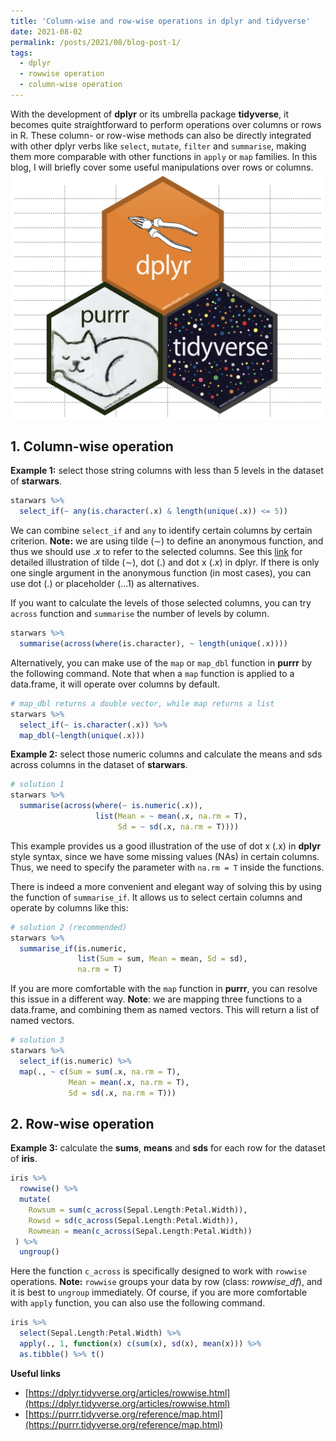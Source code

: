 ```yaml
---
title: 'Column-wise and row-wise operations in dplyr and tidyverse'
date: 2021-08-02
permalink: /posts/2021/08/blog-post-1/
tags:
  - dplyr
  - rowwise operation
  - column-wise operation
---
```


With the development of **dplyr** or its umbrella package **tidyverse**, it becomes quite straightforward to perform operations over columns or rows in R. These column- or row-wise methods can also be directly integrated with other dplyr verbs like `select`, `mutate`, `filter` and `summarise`, making them more comparable with other functions in `apply` or `map` families. In this blog, I will briefly cover some useful manipulations over rows or columns.
![row- and column-wise operations](https://raw.githubusercontent.com/JakeJing/jakejing.github.io/master/_posts/pics/dplyrlogs.png)

## 1. Column-wise operation

**Example 1:** select those string columns with less than 5 levels in the dataset of **starwars**.

```R
starwars %>% 
  select_if(~ any(is.character(.x) & length(unique(.x)) <= 5))
```
We can combine `select_if` and `any` to identify certain columns by certain criterion. **Note:** we are using tilde ($\sim$) to define an anonymous function, and thus we should use $.x$ to refer to the selected columns. See this [link](https://www.youtube.com/watch?v=ynaHKNdAAwk&t=364s) for detailed illustration of tilde ($\sim$), dot ($.$) and dot x ($.x$​) in dplyr. If there is only one single argument in the anonymous function (in most cases), you can use dot (.) or placeholder (...1) as alternatives.

If you want to calculate the levels of those selected columns, you can try `across` function and `summarise` the number of levels by column. 

```R
starwars %>% 
  summarise(across(where(is.character), ~ length(unique(.x))))
```

Alternatively, you can make use of the `map` or `map_dbl` function in **purrr** by the following command. Note that when a `map` function is applied to a data.frame, it will operate over columns by default. 

```R
# map_dbl returns a double vector, while map returns a list
starwars %>%
  select_if(~ is.character(.x)) %>%
  map_dbl(~length(unique(.x)))
```

**Example 2:** select those numeric columns and calculate the means and sds across columns in the dataset of **starwars**.

```R
# solution 1
starwars %>% 
  summarise(across(where(~ is.numeric(.x)), 
                   list(Mean = ~ mean(.x, na.rm = T), 
                        Sd = ~ sd(.x, na.rm = T))))
```

This example provides us a good illustration of the use of dot x (.x) in **dplyr** style syntax, since we have some missing values (NAs) in certain columns. Thus, we need to specify the parameter with `na.rm = T` inside the functions. 

There is indeed a more convenient and elegant way of solving this by using the function of `summarise_if`. It allows us to select certain columns and operate by columns like this:

```R
# solution 2 (recommended)
starwars %>%
  summarise_if(is.numeric,
               list(Sum = sum, Mean = mean, Sd = sd),
               na.rm = T)
```

If you are more comfortable with the `map` function in **purrr**, you can resolve this issue in a different way. **Note**: we are mapping three functions to a data.frame, and combining them as named vectors. This will return a list of named vectors.

```R
# solution 3
starwars %>% 
  select_if(is.numeric) %>% 
  map(., ~ c(Sum = sum(.x, na.rm = T), 
             Mean = mean(.x, na.rm = T),
             Sd = sd(.x, na.rm = T)))
```

## 2. Row-wise operation

**Example 3:** calculate the **sums**, **means** and **sds** for each row for the dataset of **iris**.

```R
iris %>% 
  rowwise() %>%
  mutate(
    Rowsum = sum(c_across(Sepal.Length:Petal.Width)),
    Rowsd = sd(c_across(Sepal.Length:Petal.Width)), 
    Rowmean = mean(c_across(Sepal.Length:Petal.Width))
 ) %>% 
  ungroup()
```

Here the function `c_across` is specifically designed to work with `rowwise` operations. **Note:** `rowwise` groups your data by row (class: *rowwise_df*), and it is best to `ungroup` immediately. Of course, if you are  more comfortable with `apply` function, you can also use the following command.

```R
iris %>% 
  select(Sepal.Length:Petal.Width) %>% 
  apply(., 1, function(x) c(sum(x), sd(x), mean(x))) %>% 
  as.tibble() %>% t()
```



**Useful links**

- [https://dplyr.tidyverse.org/articles/rowwise.html](https://dplyr.tidyverse.org/articles/rowwise.html)
- [https://purrr.tidyverse.org/reference/map.html](https://purrr.tidyverse.org/reference/map.html)

